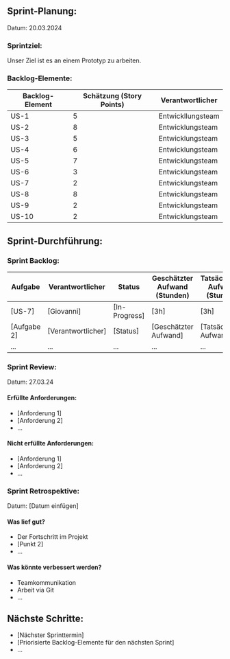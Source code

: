 ## Sprint-Planung:

Datum: 20.03.2024

### Sprintziel:

Unser Ziel ist es an einem Prototyp zu arbeiten.

### Backlog-Elemente:

| Backlog-Element | Schätzung (Story Points) | Verantwortlicher  |
| --------------- | ------------------------ | ----------------- |
| US-1            | 5                        | Entwickllungsteam |
| US-2            | 8                        | Entwicklungsteam  |
| US-3            | 5                        | Entwicklungsteam  |
| US-4            | 6                        | Entwicklungsteam  |
| US-5            | 7                        | Entwicklungsteam  |
| US-6            | 3                        | Entwicklungsteam  |
| US-7            | 2                        | Entwicklungsteam  |
| US-8            | 8                        | Entwicklungsteam  |
| US-9            | 2                        | Entwicklungsteam  |
| US-10           | 2                        | Entwicklungsteam  |

## Sprint-Durchführung:

### Sprint Backlog:

| Aufgabe     | Verantwortlicher   | Status        | Geschätzter Aufwand (Stunden) | Tatsächlicher Aufwand (Stunden) |
| ----------- | ------------------ | ------------- | ----------------------------- | ------------------------------- |
| [US-7]      | [Giovanni]         | [In-Progress] | [3h]                          | [3h]                            |
| [Aufgabe 2] | [Verantwortlicher] | [Status]      | [Geschätzter Aufwand]         | [Tatsächlicher Aufwand]         |
| ...         | ...                | ...           | ...                           | ...                             |

### Sprint Review:

Datum: 27.03.24

#### Erfüllte Anforderungen:

- [Anforderung 1]
- [Anforderung 2]
- ...

#### Nicht erfüllte Anforderungen:

- [Anforderung 1]
- [Anforderung 2]
- ...

### Sprint Retrospektive:

Datum: [Datum einfügen]

#### Was lief gut?

- Der Fortschritt im Projekt
- [Punkt 2]
- ...

#### Was könnte verbessert werden?

- Teamkommunikation
- Arbeit via Git
- ...

## Nächste Schritte:

- [Nächster Sprinttermin]
- [Priorisierte Backlog-Elemente für den nächsten Sprint]
- ...
